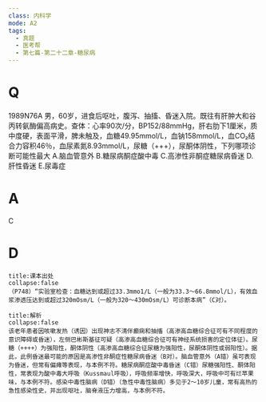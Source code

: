 ```yaml
---
class: 内科学
mode: A2
tags:
  - 真题
  - 医考帮
  - 第七篇-第二十二章-糖尿病
---
```


# Q
1989N76A 男，60岁，进食后呕吐，腹泻、抽搐、昏迷入院。既往有肝肿大和谷丙转氨酶偏高病史。查体：心率90次/分，BP152/88mmHg，肝右肋下1厘米，质中度硬，表面平滑，脾未触及，血糖49.95mmol/L，血钠158mmol/L，血CO₂结合力容积46％，血尿素氮8.93mmol/L，尿糖（+++），尿酮体阴性，下列哪项诊断可能性最大
A.脑血管意外
B.糖尿病酮症酸中毒
C.高渗性非酮症糖尿病昏迷
D.肝性昏迷
E.尿毒症

# A
C
# D
```ad-note
title:课本出处
collapse:false
（P748）“实验室检查：血糖达到或超过33.3mmo1/L（一般为33.3～66.8mmol/L），有效血浆渗透压达到或超过320mOsm/L（一般为320～430mOsm/L）可诊断本病”（C对）。
```

```ad-summary
title:解析
collapse:false
该老年患者因咳嗽发热（诱因）出现神志不清伴癫痫和抽搐（高渗高血糖综合征可有不同程度的意识障碍或昏迷），左侧巴彬斯基征可疑（高渗高血糖综合征可有神经系统损害的定位体征）。尿糖（++++）为强阳性，酮体阴性（高渗高血糖综合征尿糖为强阳性，尿酮体阴性或弱阳性）。据此，此例昏迷最可能的原因是高渗性非酮症性糖尿病昏迷（B对）。脑血管意外（A错）虽可表现为昏迷，但常有偏瘫等表现，与本例不符。糖尿病酮症酸中毒昏迷（C错）尿糖强阳性、酮体阳性，常表现为酸中毒大呼吸（Kussmaul呼吸），呼吸频率增快，呼吸深大，呼吸中可有烂苹果味，与本例不符。感染中毒性脑病（D错）（急性中毒性脑病）多见于2～10岁儿童，常有高热的急性感染性史，并出现呕吐，脑脊液压力增高，与本例不符。
```

